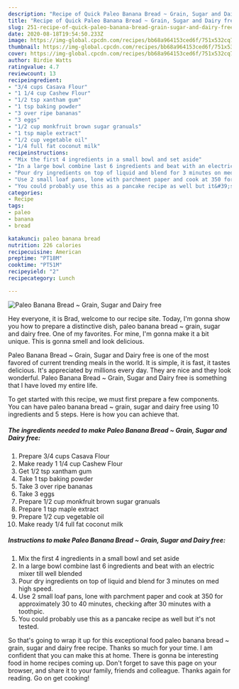 ```yaml
---
description: "Recipe of Quick Paleo Banana Bread ~ Grain, Sugar and Dairy free"
title: "Recipe of Quick Paleo Banana Bread ~ Grain, Sugar and Dairy free"
slug: 251-recipe-of-quick-paleo-banana-bread-grain-sugar-and-dairy-free
date: 2020-08-18T19:54:50.233Z
image: https://img-global.cpcdn.com/recipes/bb68a964153ced6f/751x532cq70/paleo-banana-bread-grain-sugar-and-dairy-free-recipe-main-photo.jpg
thumbnail: https://img-global.cpcdn.com/recipes/bb68a964153ced6f/751x532cq70/paleo-banana-bread-grain-sugar-and-dairy-free-recipe-main-photo.jpg
cover: https://img-global.cpcdn.com/recipes/bb68a964153ced6f/751x532cq70/paleo-banana-bread-grain-sugar-and-dairy-free-recipe-main-photo.jpg
author: Birdie Watts
ratingvalue: 4.7
reviewcount: 13
recipeingredient:
- "3/4 cups Casava Flour"
- "1 1/4 cup Cashew Flour"
- "1/2 tsp xantham gum"
- "1 tsp baking powder"
- "3 over ripe bananas"
- "3 eggs"
- "1/2 cup monkfruit brown sugar granuals"
- "1 tsp maple extract"
- "1/2 cup vegetable oil"
- "1/4 full fat coconut milk"
recipeinstructions:
- "Mix the first 4 ingredients in a small bowl and set aside"
- "In a large bowl combine last 6 ingredients and beat with an electric mixer till well blended"
- "Pour dry ingredients on top of liquid and blend for 3 minutes on med high speed."
- "Use 2 small loaf pans, lone with parchment paper and cook at 350 for approximately 30 to 40 minutes, checking after 30 minutes with a toothpic."
- "You could probably use this as a pancake recipe as well but it&#39;s not tested."
categories:
- Recipe
tags:
- paleo
- banana
- bread

katakunci: paleo banana bread 
nutrition: 226 calories
recipecuisine: American
preptime: "PT18M"
cooktime: "PT51M"
recipeyield: "2"
recipecategory: Lunch

---
```



![Paleo Banana Bread ~ Grain, Sugar and Dairy free](https://img-global.cpcdn.com/recipes/bb68a964153ced6f/751x532cq70/paleo-banana-bread-grain-sugar-and-dairy-free-recipe-main-photo.jpg)

Hey everyone, it is Brad, welcome to our recipe site. Today, I'm gonna show you how to prepare a distinctive dish, paleo banana bread ~ grain, sugar and dairy free. One of my favorites. For mine, I'm gonna make it a bit unique. This is gonna smell and look delicious.



Paleo Banana Bread ~ Grain, Sugar and Dairy free is one of the most favored of current trending meals in the world. It is simple, it is fast, it tastes delicious. It's appreciated by millions every day. They are nice and they look wonderful. Paleo Banana Bread ~ Grain, Sugar and Dairy free is something that I have loved my entire life.


To get started with this recipe, we must first prepare a few components. You can have paleo banana bread ~ grain, sugar and dairy free using 10 ingredients and 5 steps. Here is how you can achieve that.

##### The ingredients needed to make Paleo Banana Bread ~ Grain, Sugar and Dairy free:

1. Prepare 3/4 cups Casava Flour
1. Make ready 1 1/4 cup Cashew Flour
1. Get 1/2 tsp xantham gum
1. Take 1 tsp baking powder
1. Take 3 over ripe bananas
1. Take 3 eggs
1. Prepare 1/2 cup monkfruit brown sugar granuals
1. Prepare 1 tsp maple extract
1. Prepare 1/2 cup vegetable oil
1. Make ready 1/4 full fat coconut milk




##### Instructions to make Paleo Banana Bread ~ Grain, Sugar and Dairy free:

1. Mix the first 4 ingredients in a small bowl and set aside
1. In a large bowl combine last 6 ingredients and beat with an electric mixer till well blended
1. Pour dry ingredients on top of liquid and blend for 3 minutes on med high speed.
1. Use 2 small loaf pans, lone with parchment paper and cook at 350 for approximately 30 to 40 minutes, checking after 30 minutes with a toothpic.
1. You could probably use this as a pancake recipe as well but it&#39;s not tested.




So that's going to wrap it up for this exceptional food paleo banana bread ~ grain, sugar and dairy free recipe. Thanks so much for your time. I am confident that you can make this at home. There is gonna be interesting food in home recipes coming up. Don't forget to save this page on your browser, and share it to your family, friends and colleague. Thanks again for reading. Go on get cooking!
